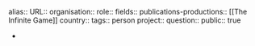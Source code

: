 alias::
URL::
organisation::
role::
fields::
publications-productions:: [[The Infinite Game]] 
country::
tags:: person
project::
question::
public:: true

-